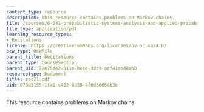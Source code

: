 ```yaml
---
content_type: resource
description: This resource contains problems on Markov chains.
file: /courses/6-041-probabilistic-systems-analysis-and-applied-probability-spring-2006/073d31551fa1c4528b584f0d3665eb3e_rec21.pdf
file_type: application/pdf
learning_resource_types:
- Recitations
license: https://creativecommons.org/licenses/by-nc-sa/4.0/
ocw_type: OCWFile
parent_title: Recitations
parent_type: CourseSection
parent_uid: 72e75de2-011e-beee-30c9-acf41ced8ab8
resourcetype: Document
title: rec21.pdf
uid: 073d3155-1fa1-c452-8b58-4f0d3665eb3e
---
```

This resource contains problems on Markov chains.